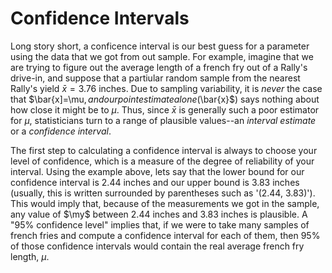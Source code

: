 # Confidence Intervals
Long story short, a conficence interval is our best guess for a parameter using the data that we got from out sample. For example, imagine that we are trying to figure out the average length of a french fry out of a Rally's drive-in, and suppose that a partiular random sample from the nearest Rally's yield $\bar{x}=3.76$ inches. Due to sampling variability, it is _never_ the case that $\bar{x]=\mu$, and our point estimate alone ($\bar{x}$) says nothing about how close it might be to $\mu$. Thus, since $\bar{x}$ is generally such a poor estimator for $\mu$, statisticians turn to a range of plausible values--an _interval estimate_ or a _confidence interval_.

The first step to calculating a confidence interval is always to choose your level of confidence, which is a measure of the degree of reliability of your interval. Using the example above, lets say that the lower bound for our confidence interval is 2.44 inches and our upper bound is 3.83 inches (usually, this is written surrounded by parentheses such as '(2.44, 3.83)'). This would imply that, because of the measurements we got in the sample, any value of $\my$ between 2.44 inches and 3.83 inches is plausible. A "95% confidence level" implies that, if we were to take many samples of french fries and compute a confidence interval for each of them, then 95% of those confidence intervals would contain the real average french fry length, $\mu$.
